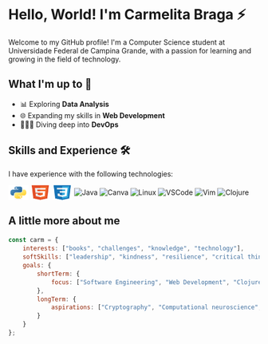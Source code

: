 # Hello, World! I'm Carmelita Braga ⚡

Welcome to my GitHub profile! I'm a Computer Science student at Universidade Federal de Campina Grande, with a passion for learning and growing in the field of technology.

## What I'm up to 🚀

- 📊 Exploring **Data Analysis**
- 🌐 Expanding my skills in **Web Development**
- 👩🏽‍💻 Diving deep into **DevOps**

## Skills and Experience 🛠️

I have experience with the following technologies:

<div style="display: inline_block">
  <img align="center" alt="Python" height="30" width="40" src="https://raw.githubusercontent.com/devicons/devicon/master/icons/python/python-original.svg">
  <img align="center" alt="HTML5" height="30" width="40" src="https://raw.githubusercontent.com/devicons/devicon/master/icons/html5/html5-original.svg">
  <img align="center" alt="CSS3" height="30" width="40" src="https://raw.githubusercontent.com/devicons/devicon/master/icons/css3/css3-original.svg">
  <img align="center" alt="Java" height="30" width="40" src="https://cdn.jsdelivr.net/gh/devicons/devicon/icons/java/java-original.svg">
  <img align="center" alt="Canva" height="30" width="40" src="https://cdn.jsdelivr.net/gh/devicons/devicon/icons/canva/canva-original.svg">
  <img align="center" alt="Linux" height="30" width="40" src="https://cdn.jsdelivr.net/gh/devicons/devicon/icons/linux/linux-original.svg">
  <img align="center" alt="VSCode" height="30" width="40" src="https://cdn.jsdelivr.net/gh/devicons/devicon/icons/vscode/vscode-original.svg">
  <img align="center" alt="Vim" height="30" width="40" src="https://cdn.jsdelivr.net/gh/devicons/devicon/icons/vim/vim-original.svg">
  <img align="center" alt="Clojure" height="30" width="40" src="https://cdn.jsdelivr.net/gh/devicons/devicon/icons/clojure/clojure-original.svg">
</div>

## A little more about me

```javascript
const carm = {
    interests: ["books", "challenges", "knowledge", "technology"],
    softSkills: ["leadership", "kindness", "resilience", "critical thinking", "conflict resolution"],
    goals: {
        shortTerm: {
            focus: ["Software Engineering", "Web Development", "Clojure", "DevOps"]
        },
        longTerm: {
            aspirations: ["Cryptography", "Computational neuroscience", "C"]
        }
    }
};
